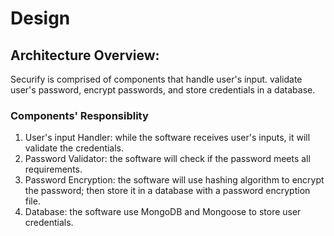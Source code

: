 # Design

## Architecture Overview:

Securify is comprised of components that handle user's input. validate user's password, encrypt passwords, and store credentials in a database.

### Components' Responsiblity

1. User's input Handler: while the software receives user's inputs, it will validate the credentials.
2. Password Validator: the software will check if the password meets all requirements.
3. Password Encryption: the software will use hashing algorithm to encrypt the password; then store it in a database with a password encryption file.
4. Database: the software use MongoDB and Mongoose to store user credentials.
